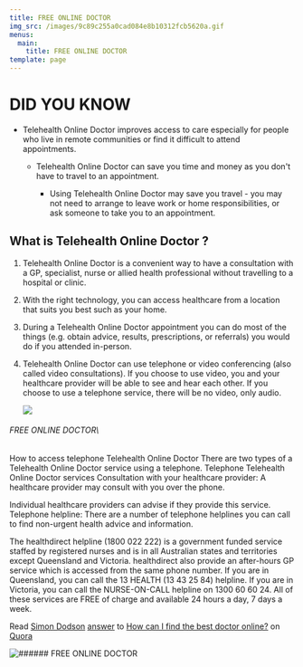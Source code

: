 ```yaml
---
title: FREE ONLINE DOCTOR
img_src: /images/9c89c255a0cad084e8b10312fcb5620a.gif
menus:
  main:
    title: FREE ONLINE DOCTOR
template: page
---
```

# DID YOU KNOW

* Telehealth Online Doctor  improves access to care especially for people who live in remote communities or find it difficult to attend appointments.

  * Telehealth Online Doctor  can save you time and money as you don't have to travel to an appointment. 

    * Using Telehealth Online Doctor  may save you travel - you may not need to arrange to leave work or home responsibilities, or ask someone to take you to an appointment.

## What is Telehealth Online Doctor ?

1. Telehealth Online Doctor  is a convenient way to have a consultation with a GP, specialist, nurse or allied health professional without travelling to a hospital or clinic. 
2. With the right technology, you can access healthcare from a location that suits you best such as your home. 
3. During a Telehealth Online Doctor  appointment you can do most of the things (e.g. obtain advice, results, prescriptions, or referrals) you would do if you attended in-person.
4. Telehealth Online Doctor  can use telephone or video conferencing (also called video consultations). If you choose to use video, you and your healthcare provider will be able to see and hear each other. If you choose to use a telephone service, there will be no video, only audio.

   ![](/images/47c42900ebb47a61ca27c08c648dd6ba-1-.gif)

###### FREE ONLINE DOCTOR\

How to access telephone Telehealth Online Doctor  There are two types of a Telehealth Online Doctor  service using a telephone. Telephone Telehealth Online Doctor  services Consultation with your healthcare provider: A healthcare provider may consult with you over the phone. 

Individual healthcare providers can advise if they provide this service. Telephone helpline: There are a number of telephone helplines you can call to find non-urgent health advice and information.

The healthdirect helpline (1800 022 222) is a government funded service staffed by registered nurses and is in all Australian states and territories except Queensland and Victoria. healthdirect also provide an after-hours GP service which is accessed from the same phone number. If you are in Queensland, you can call the 13 HEALTH (13 43 25 84) helpline. If you are in Victoria, you can call the NURSE-ON-CALL helpline on 1300 60 60 24. All of these services are FREE of charge and available 24 hours a day, 7 days a week.

<span class='quora-content-embed' data-name='How-can-I-find-the-best-doctor-online/answer/Simon-Dodson'>Read <a class='quora-content-link' data-width='560' data-height='260' href='https://www.quora.com/How-can-I-find-the-best-doctor-online/answer/Simon-Dodson' data-type='answer' data-id='227489187' data-key='7f9747870adac47067d4884bddefd2f8' load-full-answer='False' data-embed='vfcoxjl'><a href='https://www.quora.com/Simon-Dodson'>Simon Dodson</a> <a href='/How-can-I-find-the-best-doctor-online?top_ans=227489187'>answer</a> to <a href='/How-can-I-find-the-best-doctor-online' ref='canonical'><span class="rendered_qtext">How can I find the best doctor online?</span></a></a> on <a href='https://www.quora.com'>Quora</a><script type="text/javascript" src="https://www.quora.com/widgets/content"></script></span>

![###### FREE ONLINE DOCTOR](/images/screenshot-64-.png "###### FREE ONLINE DOCTOR")